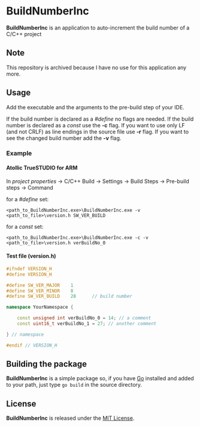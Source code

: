 # BuildNumberInc

__BuildNumberInc__ is an application to auto-increment the build number of a C/C++ project

## Note

This repository is archived because I have no use for this application any more.

## Usage

Add the executable and the arguments to the pre-build step of your IDE.

If the build number is declared as a _#define_ no flags are needed.
If the build number is declared as a _const_ use the __-c__ flag.
If you want to use only LF (and not CRLF) as line endings in the source file use __-r__ flag.
If you want to see the changed build number add the __-v__ flag.

### Example

#### Atollic TrueSTUDIO for ARM

In _project properties_ -> C/C++ Build -> Settings -> Build Steps -> Pre-build steps -> Command

for a _#define_ set:
```
<path_to_BuildNumberInc.exe>\BuildNumberInc.exe -v <path_to_file>\version.h SW_VER_BUILD
```
for a _const_ set:
```
<path_to_BuildNumberInc.exe>\BuildNumberInc.exe -c -v <path_to_file>\version.h verBuildNo_0
```

#### Test file (version.h)

```cpp
#ifndef VERSION_H
#define VERSION_H

#define SW_VER_MAJOR	1
#define SW_VER_MINOR	8
#define SW_VER_BUILD	28		// build number

namespace YourNamespace {

    const unsigned int verBuildNo_0 = 14; // a comment
    const uint16_t verBuildNo_1 = 27; // another comment

} // namespace

#endif // VERSION_H
```

## Building the package

__BuildNumberInc__ is a simple package so, if you have [Go](https://golang.org/) installed and
added to your path, just type `go build` in the source directory.

## License

__BuildNumberInc__ is released under the [MIT License](https://opensource.org/licenses/MIT).
